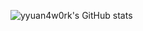 ![yyuan4w0rk's GitHub stats](https://github-readme-stats.vercel.app/api?username=yyuan4w0rk&count_private=true&show_icons=true&bg_color=FFF&icon_color=F0DB4F&text_color=323330&hide_rank=true&hide_title=true&hide=stars,commits,issues,contribs)




